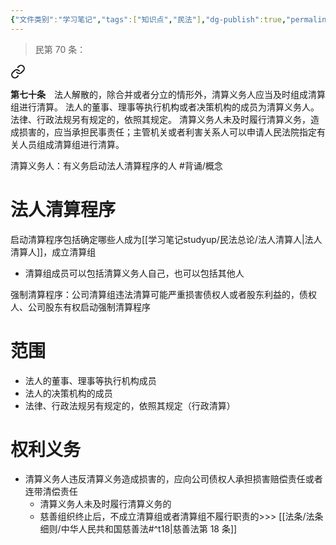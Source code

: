```yaml
---
{"文件类别":"学习笔记","tags":["知识点","民法"],"dg-publish":true,"permalink":"/学习笔记studyup/民法总论/清算义务人/","dgPassFrontmatter":true,"created":"2024-10-27T14:57:48.828+08:00","updated":"2024-10-27T19:38:30.290+08:00"}
---
```


>民第 70 条：
<div class="transclusion internal-embed is-loaded"><a class="markdown-embed-link" href="////#t70" aria-label="Open link"><svg xmlns="http://www.w3.org/2000/svg" width="24" height="24" viewBox="0 0 24 24" fill="none" stroke="currentColor" stroke-width="2" stroke-linecap="round" stroke-linejoin="round" class="svg-icon lucide-link"><path d="M10 13a5 5 0 0 0 7.54.54l3-3a5 5 0 0 0-7.07-7.07l-1.72 1.71"></path><path d="M14 11a5 5 0 0 0-7.54-.54l-3 3a5 5 0 0 0 7.07 7.07l1.71-1.71"></path></svg></a><div class="markdown-embed">



**第七十条**　法人解散的，除合并或者分立的情形外，清算义务人应当及时组成清算组进行清算。
法人的董事、理事等执行机构或者决策机构的成员为清算义务人。法律、行政法规另有规定的，依照其规定。
清算义务人未及时履行清算义务，造成损害的，应当承担民事责任；主管机关或者利害关系人可以申请人民法院指定有关人员组成清算组进行清算。 

</div></div>


清算义务人：有义务启动法人清算程序的人 #背诵/概念 
# 法人清算程序
启动清算程序包括确定哪些人成为[[学习笔记studyup/民法总论/法人清算人\|法人清算人]]，成立清算组
- 清算组成员可以包括清算义务人自己，也可以包括其他人

强制清算程序：公司清算组违法清算可能严重损害债权人或者股东利益的，债权人、公司股东有权启动强制清算程序
# 范围
- 法人的董事、理事等执行机构成员
- 法人的决策机构的成员
- 法律、行政法规另有规定的，依照其规定（行政清算）
# 权利义务
- 清算义务人违反清算义务造成损害的，应向公司债权人承担损害赔偿责任或者连带清偿责任
	- 清算义务人未及时履行清算义务的
	- 慈善组织终止后，不成立清算组或者清算组不履行职责的>>> [[法条/法条细则/中华人民共和国慈善法#^t18\|慈善法第 18 条]]
